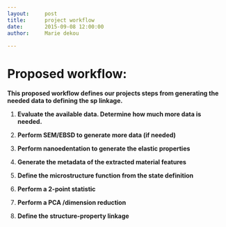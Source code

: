 ```yaml
---
layout:     post
title:      project workflow
date:       2015-09-08 12:00:00
author:     Marie dekou
	
---
```



# Proposed workflow:

**This proposed workflow defines our projects steps from generating the needed data to defining the sp linkage.**

1. **Evaluate the available data. Determine how much more data is needed.**

2. **Perform SEM/EBSD to generate more data (if needed)**

3. **Perform nanoedentation to generate the elastic properties**

4. **Generate the metadata of the extracted material features**

5. **Define the microstructure function from the state definition**

6. **Perform a 2-point statistic**

7. **Perform a PCA /dimension reduction**

8. **Define the structure-property linkage**







